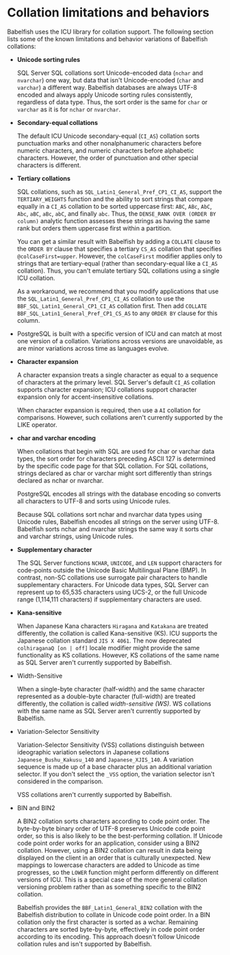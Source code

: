 # Collation limitations and behaviors<a name="collation.limitations"></a>

Babelfish uses the ICU library for collation support\. The following section lists some of the known limitations and behavior variations of Babelfish collations:
+ **Unicode sorting rules**

  SQL Server SQL collations sort Unicode\-encoded data \(`nchar` and `nvarchar`\) one way, but data that isn't Unicode\-encoded \(`char` and `varchar`\) a different way\. Babelfish databases are always UTF\-8 encoded and always apply Unicode sorting rules consistently, regardless of data type\. Thus, the sort order is the same for `char` or `varchar` as it is for `nchar` or `nvarchar`\.
+ **Secondary\-equal collations**

  The default ICU Unicode secondary\-equal \(`CI_AS`\) collation sorts punctuation marks and other nonalphanumeric characters before numeric characters, and numeric characters before alphabetic characters\. However, the order of punctuation and other special characters is different\. 
+ **Tertiary collations**

   SQL collations, such as `SQL_Latin1_General_Pref_CP1_CI_AS`, support the `TERTIARY_WEIGHTS` function and the ability to sort strings that compare equally in a `CI_AS` collation to be sorted uppercase first: `ABC`, `ABc`, `AbC`, `Abc`, `aBC`, `aBc`, `abC`, and finally `abc`\. Thus, the `DENSE_RANK OVER (ORDER BY column)` analytic function assesses these strings as having the same rank but orders them uppercase first within a partition\.

  You can get a similar result with Babelfish by adding a `COLLATE` clause to the `ORDER BY` clause that specifies a tertiary `CS_AS` collation that specifies `@colCaseFirst=upper`\. However, the `colCaseFirst` modifier applies only to strings that are tertiary\-equal \(rather than secondary\-equal like a `CI_AS` collation\)\. Thus, you can't emulate tertiary SQL collations using a single ICU collation\. 

  As a workaround, we recommend that you modify applications that use the `SQL_Latin1_General_Pref_CP1_CI_AS` collation to use the `BBF_SQL_Latin1_General_CP1_CI_AS` collation first\. Then add `COLLATE BBF_SQL_Latin1_General_Pref_CP1_CS_AS` to any `ORDER BY` clause for this column\.
+ PostgreSQL is built with a specific version of ICU and can match at most one version of a collation\. Variations across versions are unavoidable, as are minor variations across time as languages evolve\.
+ **Character expansion**

  A character expansion treats a single character as equal to a sequence of characters at the primary level\. SQL Server's default `CI_AS` collation supports character expansion; ICU collations support character expansion only for accent\-insensitive collations\.

  When character expansion is required, then use a `AI` collation for comparisons\. However, such collations aren't currently supported by the LIKE operator\.
+ **char and varchar encoding**

  When collations that begin with SQL are used for char or varchar data types, the sort order for characters preceding ASCII 127 is determined by the specific code page for that SQL collation\. For SQL collations, strings declared as char or varchar might sort differently than strings declared as nchar or nvarchar\.

  PostgreSQL encodes all strings with the database encoding so converts all characters to UTF\-8 and sorts using Unicode rules\.

  Because SQL collations sort nchar and nvarchar data types using Unicode rules, Babelfish encodes all strings on the server using UTF\-8\. Babelfish sorts nchar and nvarchar strings the same way it sorts char and varchar strings, using Unicode rules\.
+ **Supplementary character**

  The SQL Server functions `NCHAR`, `UNICODE`, and `LEN` support characters for code\-points outside the Unicode Basic Multilingual Plane \(BMP\)\. In contrast, non\-SC collations use surrogate pair characters to handle supplementary characters\. For Unicode data types, SQL Server can represent up to 65,535 characters using UCS\-2, or the full Unicode range \(‭1,114,111‬ characters\) if supplementary characters are used\. 
+ **Kana\-sensitive**

  When Japanese Kana characters `Hiragana` and `Katakana` are treated differently, the collation is called Kana\-sensitive \(KS\)\. ICU supports the Japanese collation standard `JIS X 4061`\. The now deprecated `colhiraganaQ [on | off]` locale modifier might provide the same functionality as KS collations\. However, KS collations of the same name as SQL Server aren't currently supported by Babelfish\.
+ Width\-Sensitive

  When a single\-byte character \(half\-width\) and the same character represented as a double\-byte character \(full\-width\) are treated differently, the collation is called *width\-sensitive \(WS\)*\. WS collations with the same name as SQL Server aren't currently supported by Babelfish\.
+ Variation\-Selector Sensitivity

  Variation\-Selector Sensitivity \(VSS\) collations distinguish between ideographic variation selectors in Japanese collations `Japanese_Bushu_Kakusu_140` and `Japanese_XJIS_140`\. A variation sequence is made up of a base character plus an additional variation selector\. If you don't select the `_VSS` option, the variation selector isn't considered in the comparison\.

  VSS collations aren't currently supported by Babelfish\.
+ BIN and BIN2

  A BIN2 collation sorts characters according to code point order\. The byte\-by\-byte binary order of UTF\-8 preserves Unicode code point order, so this is also likely to be the best\-performing collation\. If Unicode code point order works for an application, consider using a BIN2 collation\. However, using a BIN2 collation can result in data being displayed on the client in an order that is culturally unexpected\. New mappings to lowercase characters are added to Unicode as time progresses, so the `LOWER` function might perform differently on different versions of ICU\. This is a special case of the more general collation versioning problem rather than as something specific to the BIN2 collation\. 

  Babelfish provides the `BBF_Latin1_General_BIN2` collation with the Babelfish distribution to collate in Unicode code point order\. In a BIN collation only the first character is sorted as a wchar\. Remaining characters are sorted byte\-by\-byte, effectively in code point order according to its encoding\. This approach doesn't follow Unicode collation rules and isn't supported by Babelfish\.